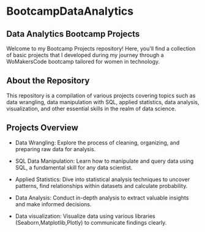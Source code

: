 # BootcampDataAnalytics

## Data Analytics Bootcamp Projects
Welcome to my Bootcamp Projects repository! Here, you'll find a collection of basic projects that I developed during my journey through a WoMakersCode bootcamp tailored for women in technology.

## About the Repository
This repository is a compilation of various projects covering topics such as data wrangling, data manipulation with SQL, applied statistics, data analysis, visualization, and other essential skills in the realm of data science.

## Projects Overview
* Data Wrangling: Explore the process of cleaning, organizing, and preparing raw data for analysis.
  
* SQL Data Manipulation: Learn how to manipulate and query data using SQL, a fundamental skill for any data scientist.
  
* Applied Statistics: Dive into statistical analysis techniques to uncover patterns, find relationships within datasets and calculate probability.
  
* Data Analysis: Conduct in-depth analysis to extract valuable insights and make informed decisions.
  
* Data visualization: Visualize data using various libraries (Seaborn,Matplotlib,Plotly) to communicate findings clearly.
